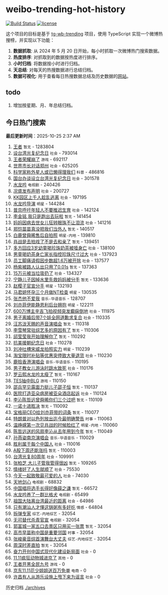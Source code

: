 # weibo-trending-hot-history

[![Build Status](https://github.com/lxw15337674/weibo-trending-hot-history/actions/workflows/nodejs.yml/badge.svg)](https://github.com/lxw15337674/weibo-trending-hot-history/actions)
[![license](https://img.shields.io/github/license/lxw15337674/weibo-trending-hot-history)](https://github.com/lxw15337674/weibo-trending-hot-history/blob/master/LICENSE)


这个项目的目标是基于 [tg-wb-trending](https://github.com/xiadd/tg-wb-trending) 项目，使用 TypeScript 实现一个微博热搜榜，并实现以下功能：

1. **数据抓取**: 从 2024 年 5 月 20 日开始，每小时抓取一次微博热门搜索数据。
2. **热度排序**: 对抓取到的数据按热度进行排序。
3. **小时归档**: 将数据按小时进行归档。
4. **天总结**: 对每天的热搜数据进行总结归档。
5. **数据可视化**: 用于查看每日热搜数据总结及历史数据的[网站](https://weibo-trending-hot-history.vercel.app/)。

## todo

1. 增加按星期、月、年总结归档。



## 今日热门搜索





























































































































































































































































































































































































































































































































































































































































































































































































































































































































































































































































































































































































































































































































































































































































































































































































































































































































































































































































































































































































































































































































































































































































































































































































































































































































































































































































































































































































































































































































































































































































































































































































































































































































































































































































































































































































































































































































































































































































































































































































































































































































































































































































































































































































































































































































































































































































































































































































































































































































































































































































































































































































































































































































































































































































































































































































































































































































































































































































































































































































































































































































































































































































































































































































































































































































































































































































































































































































































































































































































































































































































































































































































































































































































































































































































































































































































































































































































































































































































































































































































































































































































































































































































































































































































































































































































































































































































































































































































































































































































































































































































































































































































































































































































































































































































































































































































































































































































































































































































































































































































































































































































































































































































































































































































































































































































































































































































































































































































































































































































































































































































































































































































































































































































































































































































































































































































































































































































































































































































































































































































































































<!-- BEGIN -->

**最后更新时间**：2025-10-25 2:37 AM
1. [王者](https://m.weibo.cn/search?containerid=100103type%3D1%26t%3D10%26q%3D%E7%8E%8B%E8%80%85&stream_entry_id=31&isnewpage=1&extparam=seat%3D1%26c_type%3D31%26q%3D%25E7%258E%258B%25E8%2580%2585%26band_rank%3D1%26cate%3D5001%26stream_entry_id%3D31%26pos%3D0%26flag%3D1%26realpos%3D1%26lcate%3D5001%26dgr%3D0%26filter_type%3Drealtimehot%26display_time%3D1761323750%26pre_seqid%3D1761323750436031713331) `暂无` - 1283804
2. [设台湾光复纪念日](https://m.weibo.cn/search?containerid=100103type%3D1%26t%3D10%26q%3D%23%E8%AE%BE%E5%8F%B0%E6%B9%BE%E5%85%89%E5%A4%8D%E7%BA%AA%E5%BF%B5%E6%97%A5%23&stream_entry_id=31&isnewpage=1&extparam=seat%3D1%26c_type%3D31%26q%3D%2523%25E8%25AE%25BE%25E5%258F%25B0%25E6%25B9%25BE%25E5%2585%2589%25E5%25A4%258D%25E7%25BA%25AA%25E5%25BF%25B5%25E6%2597%25A5%2523%26band_rank%3D2%26cate%3D5001%26stream_entry_id%3D31%26pos%3D1%26flag%3D16%26realpos%3D2%26lcate%3D5001%26dgr%3D0%26filter_type%3Drealtimehot%26display_time%3D1761323750%26pre_seqid%3D1761323750436031713331) `社会` - 793014
3. [王者荣耀崩了](https://m.weibo.cn/search?containerid=100103type%3D1%26t%3D10%26q%3D%E7%8E%8B%E8%80%85%E8%8D%A3%E8%80%80%E5%B4%A9%E4%BA%86&stream_entry_id=31&isnewpage=1&extparam=seat%3D1%26realpos%3D1%26lcate%3D5001%26pos%3D0%26c_type%3D31%26q%3D%25E7%258E%258B%25E8%2580%2585%25E8%258D%25A3%25E8%2580%2580%25E5%25B4%25A9%25E4%25BA%2586%26dgr%3D0%26cate%3D5001%26band_rank%3D1%26stream_entry_id%3D31%26filter_type%3Drealtimehot%26flag%3D1%26display_time%3D1761326783%26pre_seqid%3D1761326783540033094856) `游戏` - 692117
4. [世界市长对话郑州](https://m.weibo.cn/search?containerid=100103type%3D1%26t%3D10%26q%3D%23%E4%B8%96%E7%95%8C%E5%B8%82%E9%95%BF%E5%AF%B9%E8%AF%9D%E9%83%91%E5%B7%9E%23&stream_entry_id=31&isnewpage=1&extparam=seat%3D1%26c_type%3D31%26q%3D%2523%25E4%25B8%2596%25E7%2595%258C%25E5%25B8%2582%25E9%2595%25BF%25E5%25AF%25B9%25E8%25AF%259D%25E9%2583%2591%25E5%25B7%259E%2523%26band_rank%3D3%26cate%3D5001%26stream_entry_id%3D31%26pos%3D2%26flag%3D0%26realpos%3D3%26lcate%3D5001%26dgr%3D0%26filter_type%3Drealtimehot%26display_time%3D1761323750%26pre_seqid%3D1761323750436031713331) `社会` - 625205
5. [科学家称外星人或已懒得理我们](https://m.weibo.cn/search?containerid=100103type%3D1%26t%3D10%26q%3D%E7%A7%91%E5%AD%A6%E5%AE%B6%E7%A7%B0%E5%A4%96%E6%98%9F%E4%BA%BA%E6%88%96%E5%B7%B2%E6%87%92%E5%BE%97%E7%90%86%E6%88%91%E4%BB%AC&stream_entry_id=31&isnewpage=1&extparam=seat%3D1%26c_type%3D31%26q%3D%25E7%25A7%2591%25E5%25AD%25A6%25E5%25AE%25B6%25E7%25A7%25B0%25E5%25A4%2596%25E6%2598%259F%25E4%25BA%25BA%25E6%2588%2596%25E5%25B7%25B2%25E6%2587%2592%25E5%25BE%2597%25E7%2590%2586%25E6%2588%2591%25E4%25BB%25AC%26band_rank%3D4%26cate%3D5001%26stream_entry_id%3D31%26pos%3D4%26flag%3D0%26realpos%3D4%26lcate%3D5001%26dgr%3D0%26filter_type%3Drealtimehot%26display_time%3D1761323750%26pre_seqid%3D1761323750436031713331) `科普` - 486816
6. [国台办谈设立台湾光复纪念日](https://m.weibo.cn/search?containerid=100103type%3D1%26t%3D10%26q%3D%23%E5%9B%BD%E5%8F%B0%E5%8A%9E%E8%B0%88%E8%AE%BE%E7%AB%8B%E5%8F%B0%E6%B9%BE%E5%85%89%E5%A4%8D%E7%BA%AA%E5%BF%B5%E6%97%A5%23&stream_entry_id=31&isnewpage=1&extparam=seat%3D1%26c_type%3D31%26q%3D%2523%25E5%259B%25BD%25E5%258F%25B0%25E5%258A%259E%25E8%25B0%2588%25E8%25AE%25BE%25E7%25AB%258B%25E5%258F%25B0%25E6%25B9%25BE%25E5%2585%2589%25E5%25A4%258D%25E7%25BA%25AA%25E5%25BF%25B5%25E6%2597%25A5%2523%26band_rank%3D5%26cate%3D5001%26stream_entry_id%3D31%26pos%3D5%26flag%3D0%26realpos%3D5%26lcate%3D5001%26dgr%3D0%26filter_type%3Drealtimehot%26display_time%3D1761323750%26pre_seqid%3D1761323750436031713331) `社会` - 301578
7. [水龙吟](https://m.weibo.cn/search?containerid=100103type%3D1%26t%3D10%26q%3D%E6%B0%B4%E9%BE%99%E5%90%9F&stream_entry_id=31&isnewpage=1&extparam=seat%3D1%26c_type%3D31%26q%3D%25E6%25B0%25B4%25E9%25BE%2599%25E5%2590%259F%26band_rank%3D6%26cate%3D5001%26stream_entry_id%3D31%26pos%3D6%26flag%3D16%26realpos%3D6%26lcate%3D5001%26dgr%3D0%26filter_type%3Drealtimehot%26display_time%3D1761323750%26pre_seqid%3D1761323750436031713331) `电视剧` - 240426
8. [况盛发布声明](https://m.weibo.cn/search?containerid=100103type%3D1%26t%3D10%26q%3D%23%E5%86%B5%E7%9B%9B%E5%8F%91%E5%B8%83%E5%A3%B0%E6%98%8E%23&stream_entry_id=31&isnewpage=1&extparam=seat%3D1%26c_type%3D31%26q%3D%2523%25E5%2586%25B5%25E7%259B%259B%25E5%258F%2591%25E5%25B8%2583%25E5%25A3%25B0%25E6%2598%258E%2523%26band_rank%3D7%26cate%3D5001%26stream_entry_id%3D31%26pos%3D8%26flag%3D0%26realpos%3D7%26lcate%3D5001%26dgr%3D0%26filter_type%3Drealtimehot%26display_time%3D1761323750%26pre_seqid%3D1761323750436031713331) `社会` - 200727
9. [KK园区上千人趁乱逃离](https://m.weibo.cn/search?containerid=100103type%3D1%26t%3D10%26q%3D%23KK%E5%9B%AD%E5%8C%BA%E4%B8%8A%E5%8D%83%E4%BA%BA%E8%B6%81%E4%B9%B1%E9%80%83%E7%A6%BB%23&stream_entry_id=31&isnewpage=1&extparam=seat%3D1%26c_type%3D31%26q%3D%2523KK%25E5%259B%25AD%25E5%258C%25BA%25E4%25B8%258A%25E5%258D%2583%25E4%25BA%25BA%25E8%25B6%2581%25E4%25B9%25B1%25E9%2580%2583%25E7%25A6%25BB%2523%26band_rank%3D8%26cate%3D5001%26stream_entry_id%3D31%26pos%3D9%26flag%3D0%26realpos%3D8%26lcate%3D5001%26dgr%3D0%26filter_type%3Drealtimehot%26display_time%3D1761323750%26pre_seqid%3D1761323750436031713331) `社会` - 197195
10. [水龙吟导演](https://m.weibo.cn/search?containerid=100103type%3D1%26t%3D10%26q%3D%23%E6%B0%B4%E9%BE%99%E5%90%9F%E5%AF%BC%E6%BC%94%23&stream_entry_id=31&isnewpage=1&extparam=seat%3D1%26c_type%3D31%26q%3D%2523%25E6%25B0%25B4%25E9%25BE%2599%25E5%2590%259F%25E5%25AF%25BC%25E6%25BC%2594%2523%26band_rank%3D10%26cate%3D5001%26stream_entry_id%3D31%26pos%3D11%26flag%3D1%26realpos%3D10%26lcate%3D5001%26dgr%3D0%26filter_type%3Drealtimehot%26display_time%3D1761323750%26pre_seqid%3D1761323750436031713331) `明星` - 144284
11. [普京呼吁年轻人不要推迟生育](https://m.weibo.cn/search?containerid=100103type%3D1%26t%3D10%26q%3D%23%E6%99%AE%E4%BA%AC%E5%91%BC%E5%90%81%E5%B9%B4%E8%BD%BB%E4%BA%BA%E4%B8%8D%E8%A6%81%E6%8E%A8%E8%BF%9F%E7%94%9F%E8%82%B2%23&stream_entry_id=31&isnewpage=1&extparam=seat%3D1%26c_type%3D31%26q%3D%2523%25E6%2599%25AE%25E4%25BA%25AC%25E5%2591%25BC%25E5%2590%2581%25E5%25B9%25B4%25E8%25BD%25BB%25E4%25BA%25BA%25E4%25B8%258D%25E8%25A6%2581%25E6%258E%25A8%25E8%25BF%259F%25E7%2594%259F%25E8%2582%25B2%2523%26band_rank%3D9%26cate%3D5001%26stream_entry_id%3D31%26pos%3D10%26flag%3D0%26realpos%3D9%26lcate%3D5001%26dgr%3D0%26filter_type%3Drealtimehot%26display_time%3D1761323750%26pre_seqid%3D1761323750436031713331) `社会` - 142124
12. [李金铭 我只是跑出去玩啦](https://m.weibo.cn/search?containerid=100103type%3D1%26t%3D10%26q%3D%E6%9D%8E%E9%87%91%E9%93%AD+%E6%88%91%E5%8F%AA%E6%98%AF%E8%B7%91%E5%87%BA%E5%8E%BB%E7%8E%A9%E5%95%A6&stream_entry_id=31&isnewpage=1&extparam=seat%3D1%26c_type%3D31%26q%3D%25E6%259D%258E%25E9%2587%2591%25E9%2593%25AD%2520%25E6%2588%2591%25E5%258F%25AA%25E6%2598%25AF%25E8%25B7%2591%25E5%2587%25BA%25E5%258E%25BB%25E7%258E%25A9%25E5%2595%25A6%26band_rank%3D11%26cate%3D5001%26stream_entry_id%3D31%26pos%3D12%26flag%3D1%26realpos%3D11%26lcate%3D5001%26dgr%3D0%26filter_type%3Drealtimehot%26display_time%3D1761323750%26pre_seqid%3D1761323750436031713331) `暂无` - 141454
13. [妈妈因病去世女儿狂转眼珠不让泪流](https://m.weibo.cn/search?containerid=100103type%3D1%26t%3D10%26q%3D%23%E5%A6%88%E5%A6%88%E5%9B%A0%E7%97%85%E5%8E%BB%E4%B8%96%E5%A5%B3%E5%84%BF%E7%8B%82%E8%BD%AC%E7%9C%BC%E7%8F%A0%E4%B8%8D%E8%AE%A9%E6%B3%AA%E6%B5%81%23&stream_entry_id=31&isnewpage=1&extparam=seat%3D1%26c_type%3D31%26q%3D%2523%25E5%25A6%2588%25E5%25A6%2588%25E5%259B%25A0%25E7%2597%2585%25E5%258E%25BB%25E4%25B8%2596%25E5%25A5%25B3%25E5%2584%25BF%25E7%258B%2582%25E8%25BD%25AC%25E7%259C%25BC%25E7%258F%25A0%25E4%25B8%258D%25E8%25AE%25A9%25E6%25B3%25AA%25E6%25B5%2581%2523%26band_rank%3D13%26cate%3D5001%26stream_entry_id%3D31%26pos%3D14%26flag%3D1%26realpos%3D13%26lcate%3D5001%26dgr%3D0%26filter_type%3Drealtimehot%26display_time%3D1761323750%26pre_seqid%3D1761323750436031713331) `社会` - 141216
14. [郑恺苗苗真没把我们当外人](https://m.weibo.cn/search?containerid=100103type%3D1%26t%3D10%26q%3D%E9%83%91%E6%81%BA%E8%8B%97%E8%8B%97%E7%9C%9F%E6%B2%A1%E6%8A%8A%E6%88%91%E4%BB%AC%E5%BD%93%E5%A4%96%E4%BA%BA&stream_entry_id=31&isnewpage=1&extparam=seat%3D1%26c_type%3D31%26q%3D%25E9%2583%2591%25E6%2581%25BA%25E8%258B%2597%25E8%258B%2597%25E7%259C%259F%25E6%25B2%25A1%25E6%258A%258A%25E6%2588%2591%25E4%25BB%25AC%25E5%25BD%2593%25E5%25A4%2596%25E4%25BA%25BA%26band_rank%3D12%26cate%3D5001%26stream_entry_id%3D31%26pos%3D13%26flag%3D2%26realpos%3D12%26lcate%3D5001%26dgr%3D0%26filter_type%3Drealtimehot%26display_time%3D1761323750%26pre_seqid%3D1761323750436031713331) `暂无` - 140517
15. [白鹿曾舜晞售后自拍照](https://m.weibo.cn/search?containerid=100103type%3D1%26t%3D10%26q%3D%23%E7%99%BD%E9%B9%BF%E6%9B%BE%E8%88%9C%E6%99%9E%E5%94%AE%E5%90%8E%E8%87%AA%E6%8B%8D%E7%85%A7%23&stream_entry_id=31&isnewpage=1&extparam=seat%3D1%26c_type%3D31%26q%3D%2523%25E7%2599%25BD%25E9%25B9%25BF%25E6%259B%25BE%25E8%2588%259C%25E6%2599%259E%25E5%2594%25AE%25E5%2590%258E%25E8%2587%25AA%25E6%258B%258D%25E7%2585%25A7%2523%26band_rank%3D20%26cate%3D5001%26stream_entry_id%3D31%26pos%3D21%26flag%3D1%26realpos%3D20%26lcate%3D5001%26dgr%3D0%26filter_type%3Drealtimehot%26display_time%3D1761323750%26pre_seqid%3D1761323750436031713331) `明星-内地` - 139810
16. [肖战是去拍戏了不是去和亲了](https://m.weibo.cn/search?containerid=100103type%3D1%26t%3D10%26q%3D%E8%82%96%E6%88%98%E6%98%AF%E5%8E%BB%E6%8B%8D%E6%88%8F%E4%BA%86%E4%B8%8D%E6%98%AF%E5%8E%BB%E5%92%8C%E4%BA%B2%E4%BA%86&stream_entry_id=31&isnewpage=1&extparam=seat%3D1%26c_type%3D31%26q%3D%25E8%2582%2596%25E6%2588%2598%25E6%2598%25AF%25E5%258E%25BB%25E6%258B%258D%25E6%2588%258F%25E4%25BA%2586%25E4%25B8%258D%25E6%2598%25AF%25E5%258E%25BB%25E5%2592%258C%25E4%25BA%25B2%25E4%25BA%2586%26band_rank%3D14%26cate%3D5001%26stream_entry_id%3D31%26pos%3D15%26flag%3D1%26realpos%3D14%26lcate%3D5001%26dgr%3D0%26filter_type%3Drealtimehot%26display_time%3D1761323750%26pre_seqid%3D1761323750436031713331) `暂无` - 139451
17. [多方回应3岁幼童喝珍珠奶茶被噎身亡](https://m.weibo.cn/search?containerid=100103type%3D1%26t%3D10%26q%3D%23%E5%A4%9A%E6%96%B9%E5%9B%9E%E5%BA%943%E5%B2%81%E5%B9%BC%E7%AB%A5%E5%96%9D%E7%8F%8D%E7%8F%A0%E5%A5%B6%E8%8C%B6%E8%A2%AB%E5%99%8E%E8%BA%AB%E4%BA%A1%23&stream_entry_id=31&isnewpage=1&extparam=seat%3D1%26c_type%3D31%26q%3D%2523%25E5%25A4%259A%25E6%2596%25B9%25E5%259B%259E%25E5%25BA%25943%25E5%25B2%2581%25E5%25B9%25BC%25E7%25AB%25A5%25E5%2596%259D%25E7%258F%258D%25E7%258F%25A0%25E5%25A5%25B6%25E8%258C%25B6%25E8%25A2%25AB%25E5%2599%258E%25E8%25BA%25AB%25E4%25BA%25A1%2523%26band_rank%3D15%26cate%3D5001%26stream_entry_id%3D31%26pos%3D16%26flag%3D0%26realpos%3D15%26lcate%3D5001%26dgr%3D0%26filter_type%3Drealtimehot%26display_time%3D1761323750%26pre_seqid%3D1761323750436031713331) `社会` - 138100
18. [男童喝奶茶身亡家长指控珍珠尺寸过大](https://m.weibo.cn/search?containerid=100103type%3D1%26t%3D10%26q%3D%23%E7%94%B7%E7%AB%A5%E5%96%9D%E5%A5%B6%E8%8C%B6%E8%BA%AB%E4%BA%A1%E5%AE%B6%E9%95%BF%E6%8C%87%E6%8E%A7%E7%8F%8D%E7%8F%A0%E5%B0%BA%E5%AF%B8%E8%BF%87%E5%A4%A7%23&stream_entry_id=31&isnewpage=1&extparam=seat%3D1%26c_type%3D31%26q%3D%2523%25E7%2594%25B7%25E7%25AB%25A5%25E5%2596%259D%25E5%25A5%25B6%25E8%258C%25B6%25E8%25BA%25AB%25E4%25BA%25A1%25E5%25AE%25B6%25E9%2595%25BF%25E6%258C%2587%25E6%258E%25A7%25E7%258F%258D%25E7%258F%25A0%25E5%25B0%25BA%25E5%25AF%25B8%25E8%25BF%2587%25E5%25A4%25A7%2523%26band_rank%3D16%26cate%3D5001%26stream_entry_id%3D31%26pos%3D17%26flag%3D0%26realpos%3D16%26lcate%3D5001%26dgr%3D0%26filter_type%3Drealtimehot%26display_time%3D1761323750%26pre_seqid%3D1761323750436031713331) `社会` - 137923
19. [员工脚痛请假因步数超1.6万被开除](https://m.weibo.cn/search?containerid=100103type%3D1%26t%3D10%26q%3D%23%E5%91%98%E5%B7%A5%E8%84%9A%E7%97%9B%E8%AF%B7%E5%81%87%E5%9B%A0%E6%AD%A5%E6%95%B0%E8%B6%851.6%E4%B8%87%E8%A2%AB%E5%BC%80%E9%99%A4%23&stream_entry_id=31&isnewpage=1&extparam=seat%3D1%26c_type%3D31%26q%3D%2523%25E5%2591%2598%25E5%25B7%25A5%25E8%2584%259A%25E7%2597%259B%25E8%25AF%25B7%25E5%2581%2587%25E5%259B%25A0%25E6%25AD%25A5%25E6%2595%25B0%25E8%25B6%25851.6%25E4%25B8%2587%25E8%25A2%25AB%25E5%25BC%2580%25E9%2599%25A4%2523%26band_rank%3D17%26cate%3D5001%26stream_entry_id%3D31%26pos%3D18%26flag%3D0%26realpos%3D17%26lcate%3D5001%26dgr%3D0%26filter_type%3Drealtimehot%26display_time%3D1761323750%26pre_seqid%3D1761323750436031713331) `社会` - 137577
20. [杨紫被路人认出只用了0.01s](https://m.weibo.cn/search?containerid=100103type%3D1%26t%3D10%26q%3D%E6%9D%A8%E7%B4%AB%E8%A2%AB%E8%B7%AF%E4%BA%BA%E8%AE%A4%E5%87%BA%E5%8F%AA%E7%94%A8%E4%BA%860.01s&stream_entry_id=31&isnewpage=1&extparam=seat%3D1%26c_type%3D31%26q%3D%25E6%259D%25A8%25E7%25B4%25AB%25E8%25A2%25AB%25E8%25B7%25AF%25E4%25BA%25BA%25E8%25AE%25A4%25E5%2587%25BA%25E5%258F%25AA%25E7%2594%25A8%25E4%25BA%25860.01s%26band_rank%3D18%26cate%3D5001%26stream_entry_id%3D31%26pos%3D19%26flag%3D0%26realpos%3D18%26lcate%3D5001%26dgr%3D0%26filter_type%3Drealtimehot%26display_time%3D1761323750%26pre_seqid%3D1761323750436031713331) `暂无` - 137363
21. [15万元被当垃圾扔了](https://m.weibo.cn/search?containerid=100103type%3D1%26t%3D10%26q%3D%2315%E4%B8%87%E5%85%83%E8%A2%AB%E5%BD%93%E5%9E%83%E5%9C%BE%E6%89%94%E4%BA%86%23&stream_entry_id=31&isnewpage=1&extparam=seat%3D1%26c_type%3D31%26q%3D%252315%25E4%25B8%2587%25E5%2585%2583%25E8%25A2%25AB%25E5%25BD%2593%25E5%259E%2583%25E5%259C%25BE%25E6%2589%2594%25E4%25BA%2586%2523%26band_rank%3D19%26cate%3D5001%26stream_entry_id%3D31%26pos%3D20%26flag%3D0%26realpos%3D19%26lcate%3D5001%26dgr%3D0%26filter_type%3Drealtimehot%26display_time%3D1761323750%26pre_seqid%3D1761323750436031713331) `社会` - 134327
22. [宁静儿子因掉水里先救妈妈被分手](https://m.weibo.cn/search?containerid=100103type%3D1%26t%3D10%26q%3D%E5%AE%81%E9%9D%99%E5%84%BF%E5%AD%90%E5%9B%A0%E6%8E%89%E6%B0%B4%E9%87%8C%E5%85%88%E6%95%91%E5%A6%88%E5%A6%88%E8%A2%AB%E5%88%86%E6%89%8B&stream_entry_id=31&isnewpage=1&extparam=seat%3D1%26c_type%3D31%26q%3D%25E5%25AE%2581%25E9%259D%2599%25E5%2584%25BF%25E5%25AD%2590%25E5%259B%25A0%25E6%258E%2589%25E6%25B0%25B4%25E9%2587%258C%25E5%2585%2588%25E6%2595%2591%25E5%25A6%2588%25E5%25A6%2588%25E8%25A2%25AB%25E5%2588%2586%25E6%2589%258B%26band_rank%3D21%26cate%3D5001%26stream_entry_id%3D31%26pos%3D22%26flag%3D2%26realpos%3D21%26lcate%3D5001%26dgr%3D0%26filter_type%3Drealtimehot%26display_time%3D1761323750%26pre_seqid%3D1761323750436031713331) `暂无` - 133636
23. [赵樱子官宣分手](https://m.weibo.cn/search?containerid=100103type%3D1%26t%3D10%26q%3D%23%E8%B5%B5%E6%A8%B1%E5%AD%90%E5%AE%98%E5%AE%A3%E5%88%86%E6%89%8B%23&stream_entry_id=31&isnewpage=1&extparam=seat%3D1%26c_type%3D31%26q%3D%2523%25E8%25B5%25B5%25E6%25A8%25B1%25E5%25AD%2590%25E5%25AE%2598%25E5%25AE%25A3%25E5%2588%2586%25E6%2589%258B%2523%26band_rank%3D22%26cate%3D5001%26stream_entry_id%3D31%26pos%3D23%26flag%3D2%26realpos%3D22%26lcate%3D5001%26dgr%3D0%26filter_type%3Drealtimehot%26display_time%3D1761323750%26pre_seqid%3D1761323750436031713331) `明星` - 132193
24. [马君妍怀孕三个月做NT检查](https://m.weibo.cn/search?containerid=100103type%3D1%26t%3D10%26q%3D%23%E9%A9%AC%E5%90%9B%E5%A6%8D%E6%80%80%E5%AD%95%E4%B8%89%E4%B8%AA%E6%9C%88%E5%81%9ANT%E6%A3%80%E6%9F%A5%23&stream_entry_id=31&isnewpage=1&extparam=seat%3D1%26c_type%3D31%26q%3D%2523%25E9%25A9%25AC%25E5%2590%259B%25E5%25A6%258D%25E6%2580%2580%25E5%25AD%2595%25E4%25B8%2589%25E4%25B8%25AA%25E6%259C%2588%25E5%2581%259ANT%25E6%25A3%2580%25E6%259F%25A5%2523%26band_rank%3D23%26cate%3D5001%26stream_entry_id%3D31%26pos%3D24%26flag%3D0%26realpos%3D23%26lcate%3D5001%26dgr%3D0%26filter_type%3Drealtimehot%26display_time%3D1761323750%26pre_seqid%3D1761323750436031713331) `明星` - 130535
25. [张杰他不爱我](https://m.weibo.cn/search?containerid=100103type%3D1%26t%3D10%26q%3D%23%E5%BC%A0%E6%9D%B0%E4%BB%96%E4%B8%8D%E7%88%B1%E6%88%91%23&stream_entry_id=31&isnewpage=1&extparam=seat%3D1%26c_type%3D31%26q%3D%2523%25E5%25BC%25A0%25E6%259D%25B0%25E4%25BB%2596%25E4%25B8%258D%25E7%2588%25B1%25E6%2588%2591%2523%26band_rank%3D24%26cate%3D5001%26stream_entry_id%3D31%26pos%3D25%26flag%3D1%26realpos%3D24%26lcate%3D5001%26dgr%3D0%26filter_type%3Drealtimehot%26display_time%3D1761323750%26pre_seqid%3D1761323750436031713331) `音乐-华语音乐` - 128707
26. [刘亦菲伊能静恩利后台拥抱](https://m.weibo.cn/search?containerid=100103type%3D1%26t%3D10%26q%3D%23%E5%88%98%E4%BA%A6%E8%8F%B2%E4%BC%8A%E8%83%BD%E9%9D%99%E6%81%A9%E5%88%A9%E5%90%8E%E5%8F%B0%E6%8B%A5%E6%8A%B1%23&stream_entry_id=31&isnewpage=1&extparam=seat%3D1%26realpos%3D17%26lcate%3D5001%26pos%3D17%26c_type%3D31%26q%3D%2523%25E5%2588%2598%25E4%25BA%25A6%25E8%258F%25B2%25E4%25BC%258A%25E8%2583%25BD%25E9%259D%2599%25E6%2581%25A9%25E5%2588%25A9%25E5%2590%258E%25E5%258F%25B0%25E6%258B%25A5%25E6%258A%25B1%2523%26dgr%3D0%26cate%3D5001%26band_rank%3D17%26stream_entry_id%3D31%26filter_type%3Drealtimehot%26flag%3D1%26display_time%3D1761326783%26pre_seqid%3D1761326783540033094856) `明星` - 122211
27. [600万博主辛吉飞拍视频突发癫痫倒地](https://m.weibo.cn/search?containerid=100103type%3D1%26t%3D10%26q%3D%23600%E4%B8%87%E5%8D%9A%E4%B8%BB%E8%BE%9B%E5%90%89%E9%A3%9E%E6%8B%8D%E8%A7%86%E9%A2%91%E7%AA%81%E5%8F%91%E7%99%AB%E7%97%AB%E5%80%92%E5%9C%B0%23&stream_entry_id=31&isnewpage=1&extparam=seat%3D1%26c_type%3D31%26q%3D%2523600%25E4%25B8%2587%25E5%258D%259A%25E4%25B8%25BB%25E8%25BE%259B%25E5%2590%2589%25E9%25A3%259E%25E6%258B%258D%25E8%25A7%2586%25E9%25A2%2591%25E7%25AA%2581%25E5%258F%2591%25E7%2599%25AB%25E7%2597%25AB%25E5%2580%2592%25E5%259C%25B0%2523%26band_rank%3D25%26cate%3D5001%26stream_entry_id%3D31%26pos%3D26%26flag%3D1%26realpos%3D25%26lcate%3D5001%26dgr%3D0%26filter_type%3Drealtimehot%26display_time%3D1761323750%26pre_seqid%3D1761323750436031713331) `社会` - 111975
28. [男子离婚后带7个娃全网道歉求复合](https://m.weibo.cn/search?containerid=100103type%3D1%26t%3D10%26q%3D%23%E7%94%B7%E5%AD%90%E7%A6%BB%E5%A9%9A%E5%90%8E%E5%B8%A67%E4%B8%AA%E5%A8%83%E5%85%A8%E7%BD%91%E9%81%93%E6%AD%89%E6%B1%82%E5%A4%8D%E5%90%88%23&stream_entry_id=31&isnewpage=1&extparam=seat%3D1%26c_type%3D31%26q%3D%2523%25E7%2594%25B7%25E5%25AD%2590%25E7%25A6%25BB%25E5%25A9%259A%25E5%2590%258E%25E5%25B8%25A67%25E4%25B8%25AA%25E5%25A8%2583%25E5%2585%25A8%25E7%25BD%2591%25E9%2581%2593%25E6%25AD%2589%25E6%25B1%2582%25E5%25A4%258D%25E5%2590%2588%2523%26band_rank%3D27%26cate%3D5001%26stream_entry_id%3D31%26pos%3D28%26flag%3D0%26realpos%3D27%26lcate%3D5001%26dgr%3D0%26filter_type%3Drealtimehot%26display_time%3D1761323750%26pre_seqid%3D1761323750436031713331) `社会` - 110335
29. [汪苏泷天赐的声音演唱会](https://m.weibo.cn/search?containerid=100103type%3D1%26t%3D10%26q%3D%E6%B1%AA%E8%8B%8F%E6%B3%B7%E5%A4%A9%E8%B5%90%E7%9A%84%E5%A3%B0%E9%9F%B3%E6%BC%94%E5%94%B1%E4%BC%9A&stream_entry_id=31&isnewpage=1&extparam=seat%3D1%26realpos%3D26%26lcate%3D5001%26pos%3D26%26c_type%3D31%26q%3D%25E6%25B1%25AA%25E8%258B%258F%25E6%25B3%25B7%25E5%25A4%25A9%25E8%25B5%2590%25E7%259A%2584%25E5%25A3%25B0%25E9%259F%25B3%25E6%25BC%2594%25E5%2594%25B1%25E4%25BC%259A%26dgr%3D0%26cate%3D5001%26band_rank%3D26%26stream_entry_id%3D31%26filter_type%3Drealtimehot%26flag%3D0%26display_time%3D1761326783%26pre_seqid%3D1761326783540033094856) `暂无` - 110318
30. [李雪琴常驻综艺多的原因有了](https://m.weibo.cn/search?containerid=100103type%3D1%26t%3D10%26q%3D%E6%9D%8E%E9%9B%AA%E7%90%B4%E5%B8%B8%E9%A9%BB%E7%BB%BC%E8%89%BA%E5%A4%9A%E7%9A%84%E5%8E%9F%E5%9B%A0%E6%9C%89%E4%BA%86&stream_entry_id=31&isnewpage=1&extparam=seat%3D1%26c_type%3D31%26q%3D%25E6%259D%258E%25E9%259B%25AA%25E7%2590%25B4%25E5%25B8%25B8%25E9%25A9%25BB%25E7%25BB%25BC%25E8%2589%25BA%25E5%25A4%259A%25E7%259A%2584%25E5%258E%259F%25E5%259B%25A0%25E6%259C%2589%25E4%25BA%2586%26band_rank%3D28%26cate%3D5001%26stream_entry_id%3D31%26pos%3D29%26flag%3D1%26realpos%3D28%26lcate%3D5001%26dgr%3D0%26filter_type%3Drealtimehot%26display_time%3D1761323750%26pre_seqid%3D1761323750436031713331) `暂无` - 110306
31. [邱莹莹我开始理解你了](https://m.weibo.cn/search?containerid=100103type%3D1%26t%3D10%26q%3D%E9%82%B1%E8%8E%B9%E8%8E%B9%E6%88%91%E5%BC%80%E5%A7%8B%E7%90%86%E8%A7%A3%E4%BD%A0%E4%BA%86&stream_entry_id=31&isnewpage=1&extparam=seat%3D1%26c_type%3D31%26q%3D%25E9%2582%25B1%25E8%258E%25B9%25E8%258E%25B9%25E6%2588%2591%25E5%25BC%2580%25E5%25A7%258B%25E7%2590%2586%25E8%25A7%25A3%25E4%25BD%25A0%25E4%25BA%2586%26band_rank%3D43%26cate%3D5001%26stream_entry_id%3D31%26pos%3D44%26flag%3D0%26realpos%3D43%26lcate%3D5001%26dgr%3D0%26filter_type%3Drealtimehot%26display_time%3D1761323750%26pre_seqid%3D1761323750436031713331) `暂无` - 110292
32. [抗美援朝纪念日](https://m.weibo.cn/search?containerid=100103type%3D1%26t%3D10%26q%3D%23%E6%8A%97%E7%BE%8E%E6%8F%B4%E6%9C%9D%E7%BA%AA%E5%BF%B5%E6%97%A5%23&stream_entry_id=31&isnewpage=1&extparam=seat%3D1%26realpos%3D29%26lcate%3D5001%26pos%3D29%26c_type%3D31%26q%3D%2523%25E6%258A%2597%25E7%25BE%258E%25E6%258F%25B4%25E6%259C%259D%25E7%25BA%25AA%25E5%25BF%25B5%25E6%2597%25A5%2523%26dgr%3D0%26cate%3D5001%26band_rank%3D29%26stream_entry_id%3D31%26filter_type%3Drealtimehot%26flag%3D1%26display_time%3D1761326783%26pre_seqid%3D1761326783540033094856) `社会` - 110278
33. [刘冲吐槽宋威龙拍照实力](https://m.weibo.cn/search?containerid=100103type%3D1%26t%3D10%26q%3D%23%E5%88%98%E5%86%B2%E5%90%90%E6%A7%BD%E5%AE%8B%E5%A8%81%E9%BE%99%E6%8B%8D%E7%85%A7%E5%AE%9E%E5%8A%9B%23&stream_entry_id=31&isnewpage=1&extparam=seat%3D1%26realpos%3D32%26lcate%3D5001%26pos%3D32%26c_type%3D31%26q%3D%2523%25E5%2588%2598%25E5%2586%25B2%25E5%2590%2590%25E6%25A7%25BD%25E5%25AE%258B%25E5%25A8%2581%25E9%25BE%2599%25E6%258B%258D%25E7%2585%25A7%25E5%25AE%259E%25E5%258A%259B%2523%26dgr%3D0%26cate%3D5001%26band_rank%3D32%26stream_entry_id%3D31%26filter_type%3Drealtimehot%26flag%3D1%26display_time%3D1761326783%26pre_seqid%3D1761326783540033094856) `明星` - 110239
34. [淘宝限时补贴等优惠突停致大量退货](https://m.weibo.cn/search?containerid=100103type%3D1%26t%3D10%26q%3D%23%E6%B7%98%E5%AE%9D%E9%99%90%E6%97%B6%E8%A1%A5%E8%B4%B4%E7%AD%89%E4%BC%98%E6%83%A0%E7%AA%81%E5%81%9C%E8%87%B4%E5%A4%A7%E9%87%8F%E9%80%80%E8%B4%A7%23&stream_entry_id=31&isnewpage=1&extparam=seat%3D1%26c_type%3D31%26q%3D%2523%25E6%25B7%2598%25E5%25AE%259D%25E9%2599%2590%25E6%2597%25B6%25E8%25A1%25A5%25E8%25B4%25B4%25E7%25AD%2589%25E4%25BC%2598%25E6%2583%25A0%25E7%25AA%2581%25E5%2581%259C%25E8%2587%25B4%25E5%25A4%25A7%25E9%2587%258F%25E9%2580%2580%25E8%25B4%25A7%2523%26band_rank%3D32%26cate%3D5001%26stream_entry_id%3D31%26pos%3D33%26flag%3D1%26realpos%3D32%26lcate%3D5001%26dgr%3D0%26filter_type%3Drealtimehot%26display_time%3D1761323750%26pre_seqid%3D1761323750436031713331) `社会` - 110230
35. [鹿晗香港演唱会](https://m.weibo.cn/search?containerid=100103type%3D1%26t%3D10%26q%3D%E9%B9%BF%E6%99%97%E9%A6%99%E6%B8%AF%E6%BC%94%E5%94%B1%E4%BC%9A&stream_entry_id=31&isnewpage=1&extparam=seat%3D1%26c_type%3D31%26q%3D%25E9%25B9%25BF%25E6%2599%2597%25E9%25A6%2599%25E6%25B8%25AF%25E6%25BC%2594%25E5%2594%25B1%25E4%25BC%259A%26band_rank%3D37%26cate%3D5001%26stream_entry_id%3D31%26pos%3D38%26flag%3D0%26realpos%3D37%26lcate%3D5001%26dgr%3D0%26filter_type%3Drealtimehot%26display_time%3D1761323750%26pre_seqid%3D1761323750436031713331) `音乐-华语音乐` - 110195
36. [男子教女儿游泳时跳水致死](https://m.weibo.cn/search?containerid=100103type%3D1%26t%3D10%26q%3D%23%E7%94%B7%E5%AD%90%E6%95%99%E5%A5%B3%E5%84%BF%E6%B8%B8%E6%B3%B3%E6%97%B6%E8%B7%B3%E6%B0%B4%E8%87%B4%E6%AD%BB%23&stream_entry_id=31&isnewpage=1&extparam=seat%3D1%26c_type%3D31%26q%3D%2523%25E7%2594%25B7%25E5%25AD%2590%25E6%2595%2599%25E5%25A5%25B3%25E5%2584%25BF%25E6%25B8%25B8%25E6%25B3%25B3%25E6%2597%25B6%25E8%25B7%25B3%25E6%25B0%25B4%25E8%2587%25B4%25E6%25AD%25BB%2523%26band_rank%3D34%26cate%3D5001%26stream_entry_id%3D31%26pos%3D35%26flag%3D0%26realpos%3D34%26lcate%3D5001%26dgr%3D0%26filter_type%3Drealtimehot%26display_time%3D1761323750%26pre_seqid%3D1761323750436031713331) `社会` - 110176
37. [罗云熙水龙吟太瘦了](https://m.weibo.cn/search?containerid=100103type%3D1%26t%3D10%26q%3D%E7%BD%97%E4%BA%91%E7%86%99%E6%B0%B4%E9%BE%99%E5%90%9F%E5%A4%AA%E7%98%A6%E4%BA%86&stream_entry_id=31&isnewpage=1&extparam=seat%3D1%26c_type%3D31%26q%3D%25E7%25BD%2597%25E4%25BA%2591%25E7%2586%2599%25E6%25B0%25B4%25E9%25BE%2599%25E5%2590%259F%25E5%25A4%25AA%25E7%2598%25A6%25E4%25BA%2586%26band_rank%3D29%26cate%3D5001%26stream_entry_id%3D31%26pos%3D30%26flag%3D0%26realpos%3D29%26lcate%3D5001%26dgr%3D0%26filter_type%3Drealtimehot%26display_time%3D1761323750%26pre_seqid%3D1761323750436031713331) `暂无` - 110167
38. [TES抽中BLG](https://m.weibo.cn/search?containerid=100103type%3D1%26t%3D10%26q%3D%23TES%E6%8A%BD%E4%B8%ADBLG%23&stream_entry_id=31&isnewpage=1&extparam=seat%3D1%26c_type%3D31%26q%3D%2523TES%25E6%258A%25BD%25E4%25B8%25ADBLG%2523%26band_rank%3D45%26cate%3D5001%26stream_entry_id%3D31%26pos%3D46%26flag%3D0%26realpos%3D45%26lcate%3D5001%26dgr%3D0%26filter_type%3Drealtimehot%26display_time%3D1761323750%26pre_seqid%3D1761323750436031713331) `游戏` - 110150
39. [邵兵罕见露面力挺儿子邵子恒](https://m.weibo.cn/search?containerid=100103type%3D1%26t%3D10%26q%3D%E9%82%B5%E5%85%B5%E7%BD%95%E8%A7%81%E9%9C%B2%E9%9D%A2%E5%8A%9B%E6%8C%BA%E5%84%BF%E5%AD%90%E9%82%B5%E5%AD%90%E6%81%92&stream_entry_id=31&isnewpage=1&extparam=seat%3D1%26c_type%3D31%26q%3D%25E9%2582%25B5%25E5%2585%25B5%25E7%25BD%2595%25E8%25A7%2581%25E9%259C%25B2%25E9%259D%25A2%25E5%258A%259B%25E6%258C%25BA%25E5%2584%25BF%25E5%25AD%2590%25E9%2582%25B5%25E5%25AD%2590%25E6%2581%2592%26band_rank%3D33%26cate%3D5001%26stream_entry_id%3D31%26pos%3D34%26flag%3D1%26realpos%3D33%26lcate%3D5001%26dgr%3D0%26filter_type%3Drealtimehot%26display_time%3D1761323750%26pre_seqid%3D1761323750436031713331) `暂无` - 110137
40. [医院打造亚朵病房被亚朵酒店起诉](https://m.weibo.cn/search?containerid=100103type%3D1%26t%3D10%26q%3D%23%E5%8C%BB%E9%99%A2%E6%89%93%E9%80%A0%E4%BA%9A%E6%9C%B5%E7%97%85%E6%88%BF%E8%A2%AB%E4%BA%9A%E6%9C%B5%E9%85%92%E5%BA%97%E8%B5%B7%E8%AF%89%23&stream_entry_id=31&isnewpage=1&extparam=seat%3D1%26realpos%3D40%26lcate%3D5001%26pos%3D40%26c_type%3D31%26q%3D%2523%25E5%258C%25BB%25E9%2599%25A2%25E6%2589%2593%25E9%2580%25A0%25E4%25BA%259A%25E6%259C%25B5%25E7%2597%2585%25E6%2588%25BF%25E8%25A2%25AB%25E4%25BA%259A%25E6%259C%25B5%25E9%2585%2592%25E5%25BA%2597%25E8%25B5%25B7%25E8%25AF%2589%2523%26dgr%3D0%26cate%3D5001%26band_rank%3D40%26stream_entry_id%3D31%26filter_type%3Drealtimehot%26flag%3D0%26display_time%3D1761326783%26pre_seqid%3D1761326783540033094856) `社会` - 110124
41. [李沁陈哲远曾舜晞你们三个过吧](https://m.weibo.cn/search?containerid=100103type%3D1%26t%3D10%26q%3D%E6%9D%8E%E6%B2%81%E9%99%88%E5%93%B2%E8%BF%9C%E6%9B%BE%E8%88%9C%E6%99%9E%E4%BD%A0%E4%BB%AC%E4%B8%89%E4%B8%AA%E8%BF%87%E5%90%A7&stream_entry_id=31&isnewpage=1&extparam=seat%3D1%26c_type%3D31%26q%3D%25E6%259D%258E%25E6%25B2%2581%25E9%2599%2588%25E5%2593%25B2%25E8%25BF%259C%25E6%259B%25BE%25E8%2588%259C%25E6%2599%259E%25E4%25BD%25A0%25E4%25BB%25AC%25E4%25B8%2589%25E4%25B8%25AA%25E8%25BF%2587%25E5%2590%25A7%26band_rank%3D31%26cate%3D5001%26stream_entry_id%3D31%26pos%3D32%26flag%3D0%26realpos%3D31%26lcate%3D5001%26dgr%3D0%26filter_type%3Drealtimehot%26display_time%3D1761323750%26pre_seqid%3D1761323750436031713331) `暂无` - 110109
42. [一诺十进胜决](https://m.weibo.cn/search?containerid=100103type%3D1%26t%3D10%26q%3D%23%E4%B8%80%E8%AF%BA%E5%8D%81%E8%BF%9B%E8%83%9C%E5%86%B3%23&stream_entry_id=31&isnewpage=1&extparam=seat%3D1%26c_type%3D31%26q%3D%2523%25E4%25B8%2580%25E8%25AF%25BA%25E5%258D%2581%25E8%25BF%259B%25E8%2583%259C%25E5%2586%25B3%2523%26band_rank%3D38%26cate%3D5001%26stream_entry_id%3D31%26pos%3D39%26flag%3D1%26realpos%3D38%26lcate%3D5001%26dgr%3D0%26filter_type%3Drealtimehot%26display_time%3D1761323750%26pre_seqid%3D1761323750436031713331) `暂无` - 110092
43. [宝格丽CEO给刘亦菲带的词条](https://m.weibo.cn/search?containerid=100103type%3D1%26t%3D10%26q%3D%E5%AE%9D%E6%A0%BC%E4%B8%BDCEO%E7%BB%99%E5%88%98%E4%BA%A6%E8%8F%B2%E5%B8%A6%E7%9A%84%E8%AF%8D%E6%9D%A1&stream_entry_id=31&isnewpage=1&extparam=seat%3D1%26realpos%3D43%26lcate%3D5001%26pos%3D43%26c_type%3D31%26q%3D%25E5%25AE%259D%25E6%25A0%25BC%25E4%25B8%25BDCEO%25E7%25BB%2599%25E5%2588%2598%25E4%25BA%25A6%25E8%258F%25B2%25E5%25B8%25A6%25E7%259A%2584%25E8%25AF%258D%25E6%259D%25A1%26dgr%3D0%26cate%3D5001%26band_rank%3D43%26stream_entry_id%3D31%26filter_type%3Drealtimehot%26flag%3D0%26display_time%3D1761326783%26pre_seqid%3D1761326783540033094856) `暂无` - 110077
44. [特朗普对以色列放出迄今最明确警告](https://m.weibo.cn/search?containerid=100103type%3D1%26t%3D10%26q%3D%23%E7%89%B9%E6%9C%97%E6%99%AE%E5%AF%B9%E4%BB%A5%E8%89%B2%E5%88%97%E6%94%BE%E5%87%BA%E8%BF%84%E4%BB%8A%E6%9C%80%E6%98%8E%E7%A1%AE%E8%AD%A6%E5%91%8A%23&stream_entry_id=31&isnewpage=1&extparam=seat%3D1%26c_type%3D31%26q%3D%2523%25E7%2589%25B9%25E6%259C%2597%25E6%2599%25AE%25E5%25AF%25B9%25E4%25BB%25A5%25E8%2589%25B2%25E5%2588%2597%25E6%2594%25BE%25E5%2587%25BA%25E8%25BF%2584%25E4%25BB%258A%25E6%259C%2580%25E6%2598%258E%25E7%25A1%25AE%25E8%25AD%25A6%25E5%2591%258A%2523%26band_rank%3D40%26cate%3D5001%26stream_entry_id%3D31%26pos%3D41%26flag%3D1%26realpos%3D40%26lcate%3D5001%26dgr%3D0%26filter_type%3Drealtimehot%26display_time%3D1761323750%26pre_seqid%3D1761323750436031713331) `时事` - 110063
45. [温峥嵘第一次见肖战的时候脸红了](https://m.weibo.cn/search?containerid=100103type%3D1%26t%3D10%26q%3D%23%E6%B8%A9%E5%B3%A5%E5%B5%98%E7%AC%AC%E4%B8%80%E6%AC%A1%E8%A7%81%E8%82%96%E6%88%98%E7%9A%84%E6%97%B6%E5%80%99%E8%84%B8%E7%BA%A2%E4%BA%86%23&stream_entry_id=31&isnewpage=1&extparam=seat%3D1%26c_type%3D31%26q%3D%2523%25E6%25B8%25A9%25E5%25B3%25A5%25E5%25B5%2598%25E7%25AC%25AC%25E4%25B8%2580%25E6%25AC%25A1%25E8%25A7%2581%25E8%2582%2596%25E6%2588%2598%25E7%259A%2584%25E6%2597%25B6%25E5%2580%2599%25E8%2584%25B8%25E7%25BA%25A2%25E4%25BA%2586%2523%26band_rank%3D35%26cate%3D5001%26stream_entry_id%3D31%26pos%3D36%26flag%3D0%26realpos%3D35%26lcate%3D5001%26dgr%3D0%26filter_type%3Drealtimehot%26display_time%3D1761323750%26pre_seqid%3D1761323750436031713331) `明星-内地` - 110060
46. [陈哲远送的风扇李沁从去年用到今年](https://m.weibo.cn/search?containerid=100103type%3D1%26t%3D10%26q%3D%E9%99%88%E5%93%B2%E8%BF%9C%E9%80%81%E7%9A%84%E9%A3%8E%E6%89%87%E6%9D%8E%E6%B2%81%E4%BB%8E%E5%8E%BB%E5%B9%B4%E7%94%A8%E5%88%B0%E4%BB%8A%E5%B9%B4&stream_entry_id=31&isnewpage=1&extparam=seat%3D1%26realpos%3D46%26lcate%3D5001%26pos%3D46%26c_type%3D31%26q%3D%25E9%2599%2588%25E5%2593%25B2%25E8%25BF%259C%25E9%2580%2581%25E7%259A%2584%25E9%25A3%258E%25E6%2589%2587%25E6%259D%258E%25E6%25B2%2581%25E4%25BB%258E%25E5%258E%25BB%25E5%25B9%25B4%25E7%2594%25A8%25E5%2588%25B0%25E4%25BB%258A%25E5%25B9%25B4%26dgr%3D0%26cate%3D5001%26band_rank%3D46%26stream_entry_id%3D31%26filter_type%3Drealtimehot%26flag%3D1%26display_time%3D1761326783%26pre_seqid%3D1761326783540033094856) `暂无` - 110049
47. [孙燕姿南京演唱会](https://m.weibo.cn/search?containerid=100103type%3D1%26t%3D10%26q%3D%E5%AD%99%E7%87%95%E5%A7%BF%E5%8D%97%E4%BA%AC%E6%BC%94%E5%94%B1%E4%BC%9A&stream_entry_id=31&isnewpage=1&extparam=seat%3D1%26c_type%3D31%26q%3D%25E5%25AD%2599%25E7%2587%2595%25E5%25A7%25BF%25E5%258D%2597%25E4%25BA%25AC%25E6%25BC%2594%25E5%2594%25B1%25E4%25BC%259A%26band_rank%3D42%26cate%3D5001%26stream_entry_id%3D31%26pos%3D43%26flag%3D1%26realpos%3D42%26lcate%3D5001%26dgr%3D0%26filter_type%3Drealtimehot%26display_time%3D1761323750%26pre_seqid%3D1761323750436031713331) `音乐-华语音乐` - 110029
48. [胜利属于每个中国人](https://m.weibo.cn/search?containerid=100103type%3D1%26t%3D10%26q%3D%23%E8%83%9C%E5%88%A9%E5%B1%9E%E4%BA%8E%E6%AF%8F%E4%B8%AA%E4%B8%AD%E5%9B%BD%E4%BA%BA%23&stream_entry_id=31&isnewpage=1&extparam=seat%3D1%26c_type%3D31%26q%3D%2523%25E8%2583%259C%25E5%2588%25A9%25E5%25B1%259E%25E4%25BA%258E%25E6%25AF%258F%25E4%25B8%25AA%25E4%25B8%25AD%25E5%259B%25BD%25E4%25BA%25BA%2523%26band_rank%3D30%26cate%3D5001%26stream_entry_id%3D31%26pos%3D31%26flag%3D1%26realpos%3D30%26lcate%3D5001%26dgr%3D0%26filter_type%3Drealtimehot%26display_time%3D1761323750%26pre_seqid%3D1761323750436031713331) `社会` - 110016
49. [A股下周还能涨吗](https://m.weibo.cn/search?containerid=100103type%3D1%26t%3D10%26q%3DA%E8%82%A1%E4%B8%8B%E5%91%A8%E8%BF%98%E8%83%BD%E6%B6%A8%E5%90%97&stream_entry_id=31&isnewpage=1&extparam=seat%3D1%26c_type%3D31%26q%3DA%25E8%2582%25A1%25E4%25B8%258B%25E5%2591%25A8%25E8%25BF%2598%25E8%2583%25BD%25E6%25B6%25A8%25E5%2590%2597%26band_rank%3D47%26cate%3D5001%26stream_entry_id%3D31%26pos%3D48%26flag%3D1%26realpos%3D47%26lcate%3D5001%26dgr%3D0%26filter_type%3Drealtimehot%26display_time%3D1761323750%26pre_seqid%3D1761323750436031713331) `暂无` - 110003
50. [台湾光复80周年](https://m.weibo.cn/search?containerid=100103type%3D1%26t%3D10%26q%3D%23%E5%8F%B0%E6%B9%BE%E5%85%89%E5%A4%8D80%E5%91%A8%E5%B9%B4%23&stream_entry_id=31&isnewpage=1&extparam=seat%3D1%26c_type%3D31%26q%3D%2523%25E5%258F%25B0%25E6%25B9%25BE%25E5%2585%2589%25E5%25A4%258D80%25E5%2591%25A8%25E5%25B9%25B4%2523%26band_rank%3D36%26cate%3D5001%26stream_entry_id%3D31%26pos%3D37%26flag%3D1%26realpos%3D36%26lcate%3D5001%26dgr%3D0%26filter_type%3Drealtimehot%26display_time%3D1761323750%26pre_seqid%3D1761323750436031713331) `社会` - 109991
51. [张柏芝 大儿子管我管得很凶](https://m.weibo.cn/search?containerid=100103type%3D1%26t%3D10%26q%3D%E5%BC%A0%E6%9F%8F%E8%8A%9D+%E5%A4%A7%E5%84%BF%E5%AD%90%E7%AE%A1%E6%88%91%E7%AE%A1%E5%BE%97%E5%BE%88%E5%87%B6&stream_entry_id=31&isnewpage=1&extparam=seat%3D1%26c_type%3D31%26q%3D%25E5%25BC%25A0%25E6%259F%258F%25E8%258A%259D%2520%25E5%25A4%25A7%25E5%2584%25BF%25E5%25AD%2590%25E7%25AE%25A1%25E6%2588%2591%25E7%25AE%25A1%25E5%25BE%2597%25E5%25BE%2588%25E5%2587%25B6%26band_rank%3D26%26cate%3D5001%26stream_entry_id%3D31%26pos%3D27%26flag%3D0%26realpos%3D26%26lcate%3D5001%26dgr%3D0%26filter_type%3Drealtimehot%26display_time%3D1761323750%26pre_seqid%3D1761323750436031713331) `暂无` - 109265
52. [情绪好了人生就顺了](https://m.weibo.cn/search?containerid=100103type%3D1%26t%3D10%26q%3D%23%E6%83%85%E7%BB%AA%E5%A5%BD%E4%BA%86%E4%BA%BA%E7%94%9F%E5%B0%B1%E9%A1%BA%E4%BA%86%23&stream_entry_id=31&isnewpage=1&extparam=seat%3D1%26c_type%3D31%26q%3D%2523%25E6%2583%2585%25E7%25BB%25AA%25E5%25A5%25BD%25E4%25BA%2586%25E4%25BA%25BA%25E7%2594%259F%25E5%25B0%25B1%25E9%25A1%25BA%25E4%25BA%2586%2523%26band_rank%3D39%26cate%3D5001%26stream_entry_id%3D31%26pos%3D40%26flag%3D1%26realpos%3D39%26lcate%3D5001%26dgr%3D0%26filter_type%3Drealtimehot%26display_time%3D1761323750%26pre_seqid%3D1761323750436031713331) `社会` - 75530
53. [今天一起致敬最可爱的人](https://m.weibo.cn/search?containerid=100103type%3D1%26t%3D10%26q%3D%23%E4%BB%8A%E5%A4%A9%E4%B8%80%E8%B5%B7%E8%87%B4%E6%95%AC%E6%9C%80%E5%8F%AF%E7%88%B1%E7%9A%84%E4%BA%BA%23&stream_entry_id=31&isnewpage=1&extparam=seat%3D1%26c_type%3D31%26q%3D%2523%25E4%25BB%258A%25E5%25A4%25A9%25E4%25B8%2580%25E8%25B5%25B7%25E8%2587%25B4%25E6%2595%25AC%25E6%259C%2580%25E5%258F%25AF%25E7%2588%25B1%25E7%259A%2584%25E4%25BA%25BA%2523%26band_rank%3D41%26cate%3D5001%26stream_entry_id%3D31%26pos%3D42%26flag%3D1%26realpos%3D41%26lcate%3D5001%26dgr%3D0%26filter_type%3Drealtimehot%26display_time%3D1761323750%26pre_seqid%3D1761323750436031713331) `社会` - 74030
54. [天地剑心](https://m.weibo.cn/search?containerid=100103type%3D1%26t%3D10%26q%3D%E5%A4%A9%E5%9C%B0%E5%89%91%E5%BF%83&stream_entry_id=31&isnewpage=1&extparam=seat%3D1%26c_type%3D31%26q%3D%25E5%25A4%25A9%25E5%259C%25B0%25E5%2589%2591%25E5%25BF%2583%26band_rank%3D44%26cate%3D5001%26stream_entry_id%3D31%26pos%3D45%26flag%3D0%26realpos%3D44%26lcate%3D5001%26dgr%3D0%26filter_type%3Drealtimehot%26display_time%3D1761323750%26pre_seqid%3D1761323750436031713331) `电视剧` - 68832
55. [中国唱将选手长得好像薛之谦](https://m.weibo.cn/search?containerid=100103type%3D1%26t%3D10%26q%3D%E4%B8%AD%E5%9B%BD%E5%94%B1%E5%B0%86%E9%80%89%E6%89%8B%E9%95%BF%E5%BE%97%E5%A5%BD%E5%83%8F%E8%96%9B%E4%B9%8B%E8%B0%A6&stream_entry_id=31&isnewpage=1&extparam=seat%3D1%26c_type%3D31%26q%3D%25E4%25B8%25AD%25E5%259B%25BD%25E5%2594%25B1%25E5%25B0%2586%25E9%2580%2589%25E6%2589%258B%25E9%2595%25BF%25E5%25BE%2597%25E5%25A5%25BD%25E5%2583%258F%25E8%2596%259B%25E4%25B9%258B%25E8%25B0%25A6%26band_rank%3D46%26cate%3D5001%26stream_entry_id%3D31%26pos%3D47%26flag%3D1%26realpos%3D46%26lcate%3D5001%26dgr%3D0%26filter_type%3Drealtimehot%26display_time%3D1761323750%26pre_seqid%3D1761323750436031713331) `暂无` - 66572
56. [水龙吟养了一群比格犬](https://m.weibo.cn/search?containerid=100103type%3D1%26t%3D10%26q%3D%E6%B0%B4%E9%BE%99%E5%90%9F%E5%85%BB%E4%BA%86%E4%B8%80%E7%BE%A4%E6%AF%94%E6%A0%BC%E7%8A%AC&stream_entry_id=31&isnewpage=1&extparam=seat%3D1%26c_type%3D31%26q%3D%25E6%25B0%25B4%25E9%25BE%2599%25E5%2590%259F%25E5%2585%25BB%25E4%25BA%2586%25E4%25B8%2580%25E7%25BE%25A4%25E6%25AF%2594%25E6%25A0%25BC%25E7%258A%25AC%26band_rank%3D48%26cate%3D5001%26stream_entry_id%3D31%26pos%3D49%26flag%3D1%26realpos%3D48%26lcate%3D5001%26dgr%3D0%26filter_type%3Drealtimehot%26display_time%3D1761323750%26pre_seqid%3D1761323750436031713331) `电视剧` - 65499
57. [祖国大陆离台湾最近的距离](https://m.weibo.cn/search?containerid=100103type%3D1%26t%3D10%26q%3D%23%E7%A5%96%E5%9B%BD%E5%A4%A7%E9%99%86%E7%A6%BB%E5%8F%B0%E6%B9%BE%E6%9C%80%E8%BF%91%E7%9A%84%E8%B7%9D%E7%A6%BB%23&stream_entry_id=31&isnewpage=1&extparam=seat%3D1%26c_type%3D31%26q%3D%2523%25E7%25A5%2596%25E5%259B%25BD%25E5%25A4%25A7%25E9%2599%2586%25E7%25A6%25BB%25E5%258F%25B0%25E6%25B9%25BE%25E6%259C%2580%25E8%25BF%2591%25E7%259A%2584%25E8%25B7%259D%25E7%25A6%25BB%2523%26band_rank%3D49%26cate%3D5001%26stream_entry_id%3D31%26pos%3D50%26flag%3D0%26realpos%3D49%26lcate%3D5001%26dgr%3D0%26filter_type%3Drealtimehot%26display_time%3D1761323750%26pre_seqid%3D1761323750436031713331) `社会` - 64986
58. [只有潮汕人才懂这锅粥有多好吃](https://m.weibo.cn/search?containerid=100103type%3D1%26t%3D10%26q%3D%23%E5%8F%AA%E6%9C%89%E6%BD%AE%E6%B1%95%E4%BA%BA%E6%89%8D%E6%87%82%E8%BF%99%E9%94%85%E7%B2%A5%E6%9C%89%E5%A4%9A%E5%A5%BD%E5%90%83%23&stream_entry_id=31&isnewpage=1&extparam=seat%3D1%26c_type%3D31%26q%3D%2523%25E5%258F%25AA%25E6%259C%2589%25E6%25BD%25AE%25E6%25B1%2595%25E4%25BA%25BA%25E6%2589%258D%25E6%2587%2582%25E8%25BF%2599%25E9%2594%2585%25E7%25B2%25A5%25E6%259C%2589%25E5%25A4%259A%25E5%25A5%25BD%25E5%2590%2583%2523%26band_rank%3D50%26cate%3D5001%26stream_entry_id%3D31%26pos%3D51%26flag%3D1%26realpos%3D50%26lcate%3D5001%26dgr%3D0%26filter_type%3Drealtimehot%26display_time%3D1761323750%26pre_seqid%3D1761323750436031713331) `情感` - 64804
59. [拆弹专家](https://m.weibo.cn/search?containerid=100103type%3D1%26t%3D10%26q%3D%E6%8B%86%E5%BC%B9%E4%B8%93%E5%AE%B6&stream_entry_id=31&isnewpage=1&extparam=seat%3D1%26filter_type%3Drealtimehot%26c_type%3D31%26q%3D%25E6%258B%2586%25E5%25BC%25B9%25E4%25B8%2593%25E5%25AE%25B6%26dgr%3D0%26cate%3D5001%26stream_entry_id%3D31%26pos%3D41%26flag%3D1%26band_rank%3D41%26lcate%3D5001%26realpos%3D41%26display_time%3D1761331053%26pre_seqid%3D17613310538160312152151) `综艺-内地综艺` - 32054
60. [无可替代杀青官宣](https://m.weibo.cn/search?containerid=100103type%3D1%26t%3D10%26q%3D%E6%97%A0%E5%8F%AF%E6%9B%BF%E4%BB%A3%E6%9D%80%E9%9D%92%E5%AE%98%E5%AE%A3&stream_entry_id=31&isnewpage=1&extparam=seat%3D1%26filter_type%3Drealtimehot%26c_type%3D31%26q%3D%25E6%2597%25A0%25E5%258F%25AF%25E6%259B%25BF%25E4%25BB%25A3%25E6%259D%2580%25E9%259D%2592%25E5%25AE%2598%25E5%25AE%25A3%26dgr%3D0%26cate%3D5001%26stream_entry_id%3D31%26pos%3D43%26flag%3D1%26band_rank%3D43%26lcate%3D5001%26realpos%3D43%26display_time%3D1761331053%26pre_seqid%3D17613310538160312152151) `电视剧` - 32054
61. [郭富城一家五口去景区只用买一张票](https://m.weibo.cn/search?containerid=100103type%3D1%26t%3D10%26q%3D%E9%83%AD%E5%AF%8C%E5%9F%8E%E4%B8%80%E5%AE%B6%E4%BA%94%E5%8F%A3%E5%8E%BB%E6%99%AF%E5%8C%BA%E5%8F%AA%E7%94%A8%E4%B9%B0%E4%B8%80%E5%BC%A0%E7%A5%A8&stream_entry_id=31&isnewpage=1&extparam=seat%3D1%26filter_type%3Drealtimehot%26c_type%3D31%26q%3D%25E9%2583%25AD%25E5%25AF%258C%25E5%259F%258E%25E4%25B8%2580%25E5%25AE%25B6%25E4%25BA%2594%25E5%258F%25A3%25E5%258E%25BB%25E6%2599%25AF%25E5%258C%25BA%25E5%258F%25AA%25E7%2594%25A8%25E4%25B9%25B0%25E4%25B8%2580%25E5%25BC%25A0%25E7%25A5%25A8%26dgr%3D0%26cate%3D5001%26stream_entry_id%3D31%26pos%3D44%26flag%3D0%26band_rank%3D44%26lcate%3D5001%26realpos%3D44%26display_time%3D1761331053%26pre_seqid%3D17613310538160312152151) `暂无` - 32054
62. [高市早苗称中国是重要邻国](https://m.weibo.cn/search?containerid=100103type%3D1%26t%3D10%26q%3D%23%E9%AB%98%E5%B8%82%E6%97%A9%E8%8B%97%E7%A7%B0%E4%B8%AD%E5%9B%BD%E6%98%AF%E9%87%8D%E8%A6%81%E9%82%BB%E5%9B%BD%23&stream_entry_id=31&isnewpage=1&extparam=seat%3D1%26filter_type%3Drealtimehot%26c_type%3D31%26q%3D%2523%25E9%25AB%2598%25E5%25B8%2582%25E6%2597%25A9%25E8%258B%2597%25E7%25A7%25B0%25E4%25B8%25AD%25E5%259B%25BD%25E6%2598%25AF%25E9%2587%258D%25E8%25A6%2581%25E9%2582%25BB%25E5%259B%25BD%2523%26dgr%3D0%26cate%3D5001%26stream_entry_id%3D31%26pos%3D45%26flag%3D0%26band_rank%3D45%26lcate%3D5001%26realpos%3D45%26display_time%3D1761331053%26pre_seqid%3D17613310538160312152151) `时事` - 32054
63. [张峻豪音综首演舞台大丈夫](https://m.weibo.cn/search?containerid=100103type%3D1%26t%3D10%26q%3D%E5%BC%A0%E5%B3%BB%E8%B1%AA%E9%9F%B3%E7%BB%BC%E9%A6%96%E6%BC%94%E8%88%9E%E5%8F%B0%E5%A4%A7%E4%B8%88%E5%A4%AB&stream_entry_id=31&isnewpage=1&extparam=seat%3D1%26filter_type%3Drealtimehot%26c_type%3D31%26q%3D%25E5%25BC%25A0%25E5%25B3%25BB%25E8%25B1%25AA%25E9%259F%25B3%25E7%25BB%25BC%25E9%25A6%2596%25E6%25BC%2594%25E8%2588%259E%25E5%258F%25B0%25E5%25A4%25A7%25E4%25B8%2588%25E5%25A4%25AB%26dgr%3D0%26cate%3D5001%26stream_entry_id%3D31%26pos%3D47%26flag%3D1%26band_rank%3D47%26lcate%3D5001%26realpos%3D47%26display_time%3D1761331053%26pre_seqid%3D17613310538160312152151) `综艺-内地综艺` - 32054
64. [周深时差直拍](https://m.weibo.cn/search?containerid=100103type%3D1%26t%3D10%26q%3D%E5%91%A8%E6%B7%B1%E6%97%B6%E5%B7%AE%E7%9B%B4%E6%8B%8D&stream_entry_id=31&isnewpage=1&extparam=seat%3D1%26filter_type%3Drealtimehot%26c_type%3D31%26q%3D%25E5%2591%25A8%25E6%25B7%25B1%25E6%2597%25B6%25E5%25B7%25AE%25E7%259B%25B4%25E6%258B%258D%26dgr%3D0%26cate%3D5001%26stream_entry_id%3D31%26pos%3D49%26flag%3D1%26band_rank%3D49%26lcate%3D5001%26realpos%3D49%26display_time%3D1761331053%26pre_seqid%3D17613310538160312152151) `暂无` - 32054
65. [奋力开创中国式现代化建设新局面](https://m.weibo.cn/search?containerid=100103type%3D1%26t%3D10%26q%3D%23%E5%A5%8B%E5%8A%9B%E5%BC%80%E5%88%9B%E4%B8%AD%E5%9B%BD%E5%BC%8F%E7%8E%B0%E4%BB%A3%E5%8C%96%E5%BB%BA%E8%AE%BE%E6%96%B0%E5%B1%80%E9%9D%A2%23&stream_entry_id=51&isnewpage=1&extparam=seat%3D1%26stream_entry_id%3D51%26c_type%3D51%26q%3D%2523%25E5%25A5%258B%25E5%258A%259B%25E5%25BC%2580%25E5%2588%259B%25E4%25B8%25AD%25E5%259B%25BD%25E5%25BC%258F%25E7%258E%25B0%25E4%25BB%25A3%25E5%258C%2596%25E5%25BB%25BA%25E8%25AE%25BE%25E6%2596%25B0%25E5%25B1%2580%25E9%259D%25A2%2523%26dgr%3D0%26cate%3D10103%26pos%3D0%26filter_type%3Drealtimehot%26display_time%3D1761323750%26pre_seqid%3D1761323750436031713331) `社会` - 0
66. [11.11疯狂动物城进京了](https://m.weibo.cn/search?containerid=100103type%3D1%26t%3D10%26q%3D%2311.11%E7%96%AF%E7%8B%82%E5%8A%A8%E7%89%A9%E5%9F%8E%E8%BF%9B%E4%BA%AC%E4%BA%86%23&stream_entry_id=31&isnewpage=1&extparam=seat%3D1%26c_type%3D31%26q%3D%252311.11%25E7%2596%25AF%25E7%258B%2582%25E5%258A%25A8%25E7%2589%25A9%25E5%259F%258E%25E8%25BF%259B%25E4%25BA%25AC%25E4%25BA%2586%2523%26band_rank%3D4%26cate%3D5001%26adid%3D308458%26is_ad_pos%3D1%26stream_entry_id%3D31%26pos%3D3%26dgr%3D0%26lcate%3D5001%26topic_ad%3D1%26filter_type%3Drealtimehot%26display_time%3D1761323750%26pre_seqid%3D1761323750436031713331) `其他` - 0
67. [王者开黑全民九号](https://m.weibo.cn/search?containerid=100103type%3D1%26t%3D10%26q%3D%23%E7%8E%8B%E8%80%85%E5%BC%80%E9%BB%91%E5%85%A8%E6%B0%91%E4%B9%9D%E5%8F%B7%23&stream_entry_id=31&isnewpage=1&extparam=seat%3D1%26c_type%3D31%26q%3D%2523%25E7%258E%258B%25E8%2580%2585%25E5%25BC%2580%25E9%25BB%2591%25E5%2585%25A8%25E6%25B0%2591%25E4%25B9%259D%25E5%258F%25B7%2523%26band_rank%3D7%26cate%3D5001%26adid%3D307742%26is_ad_pos%3D1%26stream_entry_id%3D31%26pos%3D7%26dgr%3D0%26lcate%3D5001%26topic_ad%3D1%26filter_type%3Drealtimehot%26display_time%3D1761323750%26pre_seqid%3D1761323750436031713331) `游戏` - 0
68. [京东11.11花少姐姐送百万免单](https://m.weibo.cn/search?containerid=100103type%3D1%26t%3D10%26q%3D%23%E4%BA%AC%E4%B8%9C11.11%E8%8A%B1%E5%B0%91%E5%A7%90%E5%A7%90%E9%80%81%E7%99%BE%E4%B8%87%E5%85%8D%E5%8D%95%23&stream_entry_id=31&isnewpage=1&extparam=seat%3D1%26topic_ad%3D1%26lcate%3D5001%26filter_type%3Drealtimehot%26c_type%3D31%26q%3D%2523%25E4%25BA%25AC%25E4%25B8%259C11.11%25E8%258A%25B1%25E5%25B0%2591%25E5%25A7%2590%25E5%25A7%2590%25E9%2580%2581%25E7%2599%25BE%25E4%25B8%2587%25E5%2585%258D%25E5%258D%2595%2523%26dgr%3D0%26cate%3D5001%26adid%3D308402%26pos%3D3%26stream_entry_id%3D31%26band_rank%3D4%26is_ad_pos%3D1%26display_time%3D1761326783%26pre_seqid%3D1761326783540033094856) `电商` - 0
69. [许昌有人从游乐设施上甩下来为谣言](https://m.weibo.cn/search?containerid=100103type%3D1%26t%3D10%26q%3D%23%E8%AE%B8%E6%98%8C%E6%9C%89%E4%BA%BA%E4%BB%8E%E6%B8%B8%E4%B9%90%E8%AE%BE%E6%96%BD%E4%B8%8A%E7%94%A9%E4%B8%8B%E6%9D%A5%E4%B8%BA%E8%B0%A3%E8%A8%80%23&stream_entry_id=31&isnewpage=1&extparam=seat%3D1%26is_ad_pos%3D1%26c_type%3D31%26q%3D%2523%25E8%25AE%25B8%25E6%2598%258C%25E6%259C%2589%25E4%25BA%25BA%25E4%25BB%258E%25E6%25B8%25B8%25E4%25B9%2590%25E8%25AE%25BE%25E6%2596%25BD%25E4%25B8%258A%25E7%2594%25A9%25E4%25B8%258B%25E6%259D%25A5%25E4%25B8%25BA%25E8%25B0%25A3%25E8%25A8%2580%2523%26dgr%3D0%26cate%3D5001%26stream_entry_id%3D31%26pos%3D6%26adid%3D308282%26band_rank%3D7%26lcate%3D5001%26filter_type%3Drealtimehot%26display_time%3D1761331053%26pre_seqid%3D17613310538160312152151) `社会` - 0

<!-- END -->








































































































































































































































































































































































































































































































































































































































































































































































































































































































































































































































































































































































































































































































































































































































































































































































































































































































































































































































































































































































































































































































































































































































































































































































































































































































































































































































































































































































































































































































































































































































































































































































































































































































































































































































































































































































































































































































































































































































































































































































































































































































































































































































































































































































































































































































































































































































































































































































































































































































































































































































































































































































































































































































































































































































































































































































































































































































































































































































































































































































































































































































































































































































































































































































































































































































































































































































































































































































































































































































































































































































































































































































































































































































































































































































































































































































































































































































































































































































































































































































































































































































































































































































































































































































































































































































































































































































































































































































































































































































































































































































































































































































































































































































































































































































































































































































































































































































































































































































































































































































































































































































































































































































































































































































































































































































































































































































































































































































































































































































































































































































































































































































































































































































































































































































































































































































































































































































































































































































































































































































































































































































历史归档 [./archives](./archives)
